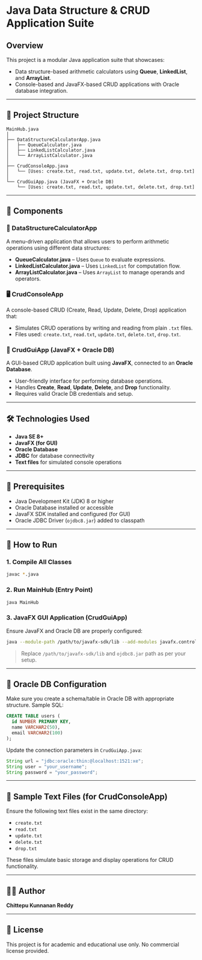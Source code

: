 # Java Data Structure & CRUD Application Suite

## Overview

This project is a modular Java application suite that showcases:
- Data structure-based arithmetic calculators using **Queue**, **LinkedList**, and **ArrayList**.
- Console-based and JavaFX-based CRUD applications with Oracle database integration.

---

## 📁 Project Structure

```
MainHub.java
│
├── DataStructureCalculatorApp.java
│   ├── QueueCalculator.java
│   ├── LinkedListCalculator.java
│   └── ArrayListCalculator.java
│
├── CrudConsoleApp.java
│   └── [Uses: create.txt, read.txt, update.txt, delete.txt, drop.txt]
│
└── CrudGuiApp.java (JavaFX + Oracle DB)
    └── [Uses: create.txt, read.txt, update.txt, delete.txt, drop.txt]
```

---

## 🔧 Components

### 🧮 DataStructureCalculatorApp

A menu-driven application that allows users to perform arithmetic operations using different data structures:
- **QueueCalculator.java** – Uses `Queue` to evaluate expressions.
- **LinkedListCalculator.java** – Uses `LinkedList` for computation flow.
- **ArrayListCalculator.java** – Uses `ArrayList` to manage operands and operators.

### 🖥️ CrudConsoleApp

A console-based CRUD (Create, Read, Update, Delete, Drop) application that:
- Simulates CRUD operations by writing and reading from plain `.txt` files.
- Files used: `create.txt`, `read.txt`, `update.txt`, `delete.txt`, `drop.txt`.

### 🎨 CrudGuiApp (JavaFX + Oracle DB)

A GUI-based CRUD application built using **JavaFX**, connected to an **Oracle Database**.
- User-friendly interface for performing database operations.
- Handles **Create**, **Read**, **Update**, **Delete**, and **Drop** functionality.
- Requires valid Oracle DB credentials and setup.

---

## 🛠️ Technologies Used

- **Java SE 8+**
- **JavaFX (for GUI)**
- **Oracle Database**
- **JDBC** for database connectivity
- **Text files** for simulated console operations

---

## 🔌 Prerequisites

- Java Development Kit (JDK) 8 or higher
- Oracle Database installed or accessible
- JavaFX SDK installed and configured (for GUI)
- Oracle JDBC Driver (`ojdbc8.jar`) added to classpath

---

## 🚀 How to Run

### 1. Compile All Classes

```bash
javac *.java
```

### 2. Run MainHub (Entry Point)

```bash
java MainHub
```

### 3. JavaFX GUI Application (CrudGuiApp)

Ensure JavaFX and Oracle DB are properly configured:

```bash
java --module-path /path/to/javafx-sdk/lib --add-modules javafx.controls,javafx.fxml -cp .:ojdbc8.jar CrudGuiApp
```

> Replace `/path/to/javafx-sdk/lib` and `ojdbc8.jar` path as per your setup.

---

## 💾 Oracle DB Configuration

Make sure you create a schema/table in Oracle DB with appropriate structure. Sample SQL:

```sql
CREATE TABLE users (
  id NUMBER PRIMARY KEY,
  name VARCHAR2(50),
  email VARCHAR2(100)
);
```

Update the connection parameters in `CrudGuiApp.java`:

```java
String url = "jdbc:oracle:thin:@localhost:1521:xe";
String user = "your_username";
String password = "your_password";
```

---

## 📄 Sample Text Files (for CrudConsoleApp)

Ensure the following text files exist in the same directory:
- `create.txt`
- `read.txt`
- `update.txt`
- `delete.txt`
- `drop.txt`

These files simulate basic storage and display operations for CRUD functionality.

---

## 🧑‍💻 Author

**Chittepu Kunnanan Reddy**

---

## 📜 License

This project is for academic and educational use only. No commercial license provided.
